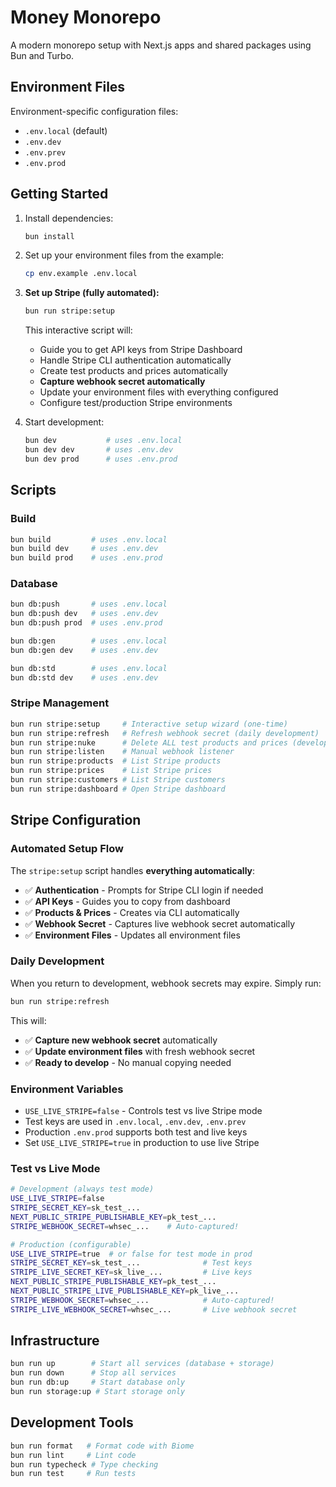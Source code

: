 # Money Monorepo

A modern monorepo setup with Next.js apps and shared packages using Bun and Turbo.

## Environment Files

Environment-specific configuration files:
- `.env.local` (default)
- `.env.dev`
- `.env.prev`
- `.env.prod`

## Getting Started

1. Install dependencies:
   ```bash
   bun install
   ```

2. Set up your environment files from the example:
   ```bash
   cp env.example .env.local
   ```

3. **Set up Stripe (fully automated):**
   ```bash
   bun run stripe:setup
   ```
   This interactive script will:
   - Guide you to get API keys from Stripe Dashboard
   - Handle Stripe CLI authentication automatically
   - Create test products and prices automatically
   - **Capture webhook secret automatically**
   - Update your environment files with everything configured
   - Configure test/production Stripe environments

4. Start development:
   ```bash
   bun dev           # uses .env.local
   bun dev dev       # uses .env.dev
   bun dev prod      # uses .env.prod
   ```

## Scripts

### Build
```bash
bun build         # uses .env.local
bun build dev     # uses .env.dev
bun build prod    # uses .env.prod
```

### Database
```bash
bun db:push       # uses .env.local
bun db:push dev   # uses .env.dev
bun db:push prod  # uses .env.prod

bun db:gen        # uses .env.local
bun db:gen dev    # uses .env.dev

bun db:std        # uses .env.local
bun db:std dev    # uses .env.dev
```

### Stripe Management
```bash
bun run stripe:setup     # Interactive setup wizard (one-time)
bun run stripe:refresh   # Refresh webhook secret (daily development)
bun run stripe:nuke      # Delete ALL test products and prices (development cleanup)
bun run stripe:listen    # Manual webhook listener
bun run stripe:products  # List Stripe products
bun run stripe:prices    # List Stripe prices
bun run stripe:customers # List Stripe customers
bun run stripe:dashboard # Open Stripe dashboard
```

## Stripe Configuration

### **Automated Setup Flow**
The `stripe:setup` script handles **everything automatically**:
- ✅ **Authentication** - Prompts for Stripe CLI login if needed
- ✅ **API Keys** - Guides you to copy from dashboard
- ✅ **Products & Prices** - Creates via CLI automatically  
- ✅ **Webhook Secret** - Captures live webhook secret automatically
- ✅ **Environment Files** - Updates all environment files

### **Daily Development**
When you return to development, webhook secrets may expire. Simply run:
```bash
bun run stripe:refresh
```
This will:
- ✅ **Capture new webhook secret** automatically
- ✅ **Update environment files** with fresh webhook secret
- ✅ **Ready to develop** - No manual copying needed

### Environment Variables
- `USE_LIVE_STRIPE=false` - Controls test vs live Stripe mode
- Test keys are used in `.env.local`, `.env.dev`, `.env.prev`
- Production `.env.prod` supports both test and live keys
- Set `USE_LIVE_STRIPE=true` in production to use live Stripe

### Test vs Live Mode
```bash
# Development (always test mode)
USE_LIVE_STRIPE=false
STRIPE_SECRET_KEY=sk_test_...
NEXT_PUBLIC_STRIPE_PUBLISHABLE_KEY=pk_test_...
STRIPE_WEBHOOK_SECRET=whsec_...    # Auto-captured!

# Production (configurable)
USE_LIVE_STRIPE=true  # or false for test mode in prod
STRIPE_SECRET_KEY=sk_test_...              # Test keys
STRIPE_LIVE_SECRET_KEY=sk_live_...         # Live keys
NEXT_PUBLIC_STRIPE_PUBLISHABLE_KEY=pk_test_...
NEXT_PUBLIC_STRIPE_LIVE_PUBLISHABLE_KEY=pk_live_...
STRIPE_WEBHOOK_SECRET=whsec_...            # Auto-captured!
STRIPE_LIVE_WEBHOOK_SECRET=whsec_...       # Live webhook secret
```

## Infrastructure

```bash
bun run up        # Start all services (database + storage)
bun run down      # Stop all services
bun run db:up     # Start database only
bun run storage:up # Start storage only
```

## Development Tools

```bash
bun run format   # Format code with Biome
bun run lint     # Lint code
bun run typecheck # Type checking
bun run test     # Run tests
```

